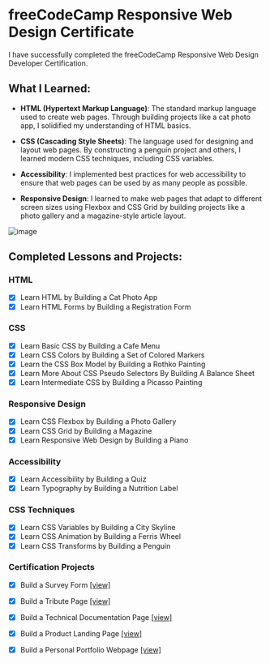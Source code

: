 # freeCodeCamp Responsive Web Design Certificate

I have successfully completed the freeCodeCamp Responsive Web Design Developer Certification.

## What I Learned:

- **HTML (Hypertext Markup Language)**: The standard markup language used to create web pages. Through building projects like a cat photo app, I solidified my understanding of HTML basics.

- **CSS (Cascading Style Sheets)**: The language used for designing and layout web pages. By constructing a penguin project and others, I learned modern CSS techniques, including CSS variables.

- **Accessibility**: I implemented best practices for web accessibility to ensure that web pages can be used by as many people as possible.

- **Responsive Design**: I learned to make web pages that adapt to different screen sizes using Flexbox and CSS Grid by building projects like a photo gallery and a magazine-style article layout.

![image](https://github.com/subomb/Responsive-Web-Design-Certificate/assets/119646112/5f119a44-5f36-4f71-bbbf-f3eb1c3b7ad0)

## Completed Lessons and Projects:

### HTML
- [x] Learn HTML by Building a Cat Photo App
- [x] Learn HTML Forms by Building a Registration Form

### CSS
- [x] Learn Basic CSS by Building a Cafe Menu
- [x] Learn CSS Colors by Building a Set of Colored Markers
- [x] Learn the CSS Box Model by Building a Rothko Painting
- [x] Learn More About CSS Pseudo Selectors By Building A Balance Sheet
- [x] Learn Intermediate CSS by Building a Picasso Painting

### Responsive Design
- [x] Learn CSS Flexbox by Building a Photo Gallery
- [x] Learn CSS Grid by Building a Magazine
- [x] Learn Responsive Web Design by Building a Piano

### Accessibility
- [x] Learn Accessibility by Building a Quiz
- [x] Learn Typography by Building a Nutrition Label

### CSS Techniques
- [x] Learn CSS Variables by Building a City Skyline
- [x] Learn CSS Animation by Building a Ferris Wheel
- [x] Learn CSS Transforms by Building a Penguin

### Certification Projects
- [x] Build a Survey Form [[view]](<https://codepen.io/Subeom-Kang/full/oNOpYvw>)
- [x] Build a Tribute Page [[view]](<https://codepen.io/Subeom-Kang/full/PogEbYB>)
- [x] Build a Technical Documentation Page [[view]](<https://codepen.io/Subeom-Kang/full/OJGzXER>)
- [x] Build a Product Landing Page [[view]](<https://codepen.io/Subeom-Kang/full/NWmXRQo>)
- [x] Build a Personal Portfolio Webpage [[view]](<https://codepen.io/Subeom-Kang/full/MWRqLOO>)


